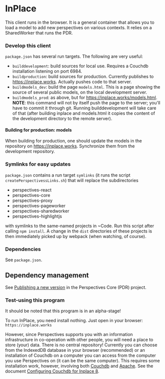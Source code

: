 InPlace
======================

This client runs in the browser. It is a general container that allows you to load a model to add new perspectives on various contexts. It relies on a SharedWorker that runs the PDR.

### Develop this client
`package.json` has several run targets. The following are very useful:

* `builddevelopment`: build sources for local use. Requires a Couchdb installation listening on port 6984.
* `buildproduction`: build sources for production. Currently publishes to https://inplace.works. Actually pushes code to that server.
* `buildmodels_dev`: build the page `models.html`. This is a page showing the source of several public models, on the local development server.
* `buildmodels_prod`: as above, but for https://inplace.works/models.html. **NOTE**: this command will not by itself push the page to the server; you'll have to commit it through git. Running builddevelopment will take care of that (after building inplace and models.html it copies the content of the development directory to the remote server).

#### Building for production: models
When building for production, one should update the models in the repository on https://inplace.works. Synchronize them from the development repository.

### Symlinks for easy updates
`package.json` contains a run target `symlinks` (it runs the script `createPerspectivessLinks.sh`) that will replace the subdirectories
* perspectives-react
* perspectives-core
* perspectives-proxy
* perspectives-pageworker
* perspectives-sharedworker
* perspectives-highlightjs

with symlinks to the same-named projects in ~Code. Run this script after calling `npm install`. A change in the `dist` directories of these projects is then immediately picked up by webpack (when watching, of course).


### Dependencies
See `package.json`.

## Dependency management
See [Publishing a new version](https://github.com/joopringelberg/perspectives-core/blob/master/technical%20readme.md#publishing-a-new-version) in the Perspectives Core (PDR) project.

### Test-using this program
It should be noted that this program is in an alpha-stage!

To run InPlace, you need install nothing. Just open in your browser: `https://inplace.works`

However, since Perspectives supports you with an information infrastructure in co-operation with other people, you will need a place to store (your) data. There is no central repository! Currently you can choose from the IndexedDB database in your browser (recommended) or an installation of Couchdb on a computer you can access from the computer you use Perspectives on (it can be the same computer). This requires some installation work, however, involving both [Couchdb](https://couchdb.apache.org/) and [Apache](https://httpd.apache.org/). See the document [Configuring Couchdb for Inplace 8](Configuring%20Couchdb%20for%20Inplace%208.pdf).
